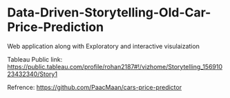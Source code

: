# Data-Driven-Storytelling-Old-Car-Price-Prediction
Web application along with Exploratory and interactive visulaization

Tableau Public link: https://public.tableau.com/profile/rohan2187#!/vizhome/Storytelling_15691023432340/Story1




Refrence:
https://github.com/PaacMaan/cars-price-predictor
